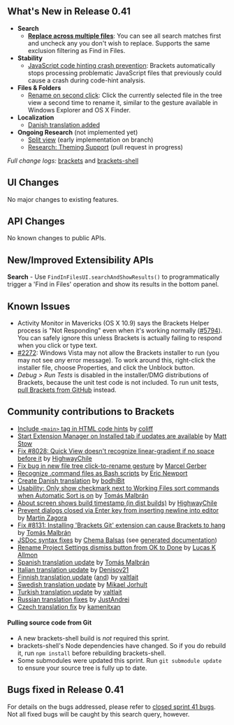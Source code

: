 What's New in Release 0.41
--------------------------
* **Search**
    * **[Replace across multiple files](https://trello.com/c/NbNEOs4S/264-replace-across-multiple-files)**: You can see all search matches first and uncheck any you don't wish to replace. Supports the same exclusion filtering as Find in Files.
* **Stability**
    * [JavaScript code hinting crash prevention](https://github.com/adobe/brackets/pull/8155): Brackets automatically stops processing problematic JavaScript files that previously could cause a crash during code-hint analysis.
* **Files & Folders**
    * [Rename on second click](https://github.com/adobe/brackets/issues/1976): Click the currently selected file in the tree view a second time to rename it, similar to the gesture available in Windows Explorer and OS X Finder.
* **Localization**
    * [Danish translation added](https://github.com/adobe/brackets/pull/8237)
* **Ongoing Research** (not implemented yet)
    * [Split view](https://trello.com/c/2DWV5tEX/1277-splitview-migrate-workingset-management-to-mainviewmanager) (early implementation on branch)
    * [Research: Theming Support](https://trello.com/c/LHhAcbcU/1260-c-editor-themes) (pull request in progress)

_Full change logs:_ [brackets](https://github.com/adobe/brackets/compare/sprint-40...sprint-41#commits_bucket) and [brackets-shell](https://github.com/adobe/brackets-shell/compare/sprint-40...sprint-41#commits_bucket)


UI Changes
----------
No major changes to existing features.

API Changes
-----------
No known changes to public APIs.

New/Improved Extensibility APIs
-------------------------------
**Search** - Use `FindInFilesUI.searchAndShowResults()` to programmatically trigger a 'Find in Files' operation and show its results in the bottom panel.

Known Issues
------------
* Activity Monitor in Mavericks (OS X 10.9) says the Brackets Helper process is "Not Responding" even when it's working normally ([#5794](https://github.com/adobe/brackets/issues/5794)). You can safely ignore this unless Brackets is actually failing to respond when you click or type text.
* [#2272](https://github.com/adobe/brackets/issues/2272): Windows Vista may not allow the Brackets installer to run (you may not see _any_ error message). To work around this, right-click the installer file, choose Properties, and click the Unblock button.
* _Debug > Run Tests_ is disabled in the installer/DMG distributions of Brackets, because the unit test code is not included. To run unit tests, [pull Brackets from GitHub](https://github.com/adobe/brackets/wiki/How-to-Hack-on-Brackets#wiki-getcode) instead.


Community contributions to Brackets
-----------------------------------
* [Include `<main>` tag in HTML code hints](https://github.com/adobe/brackets/pull/8020) by [coliff](https://github.com/coliff)
* [Start Extension Manager on Installed tab if updates are available](https://github.com/adobe/brackets/pull/8058) by [Matt Stow](https://github.com/stowball)
* [Fix #8028: Quick View doesn't recognize linear-gradient if no space before it](https://github.com/adobe/brackets/pull/8057) by [HighwayChile](https://github.com/HighwayChile)
* [Fix bug in new file tree click-to-rename gesture](https://github.com/adobe/brackets/pull/8194) by [Marcel Gerber](https://github.com/SAPlayer)
* [Recognize .command files as Bash scripts](https://github.com/adobe/brackets/pull/8129) by [Eric Newport](https://github.com/kethinov)
* [Create Danish translation](https://github.com/adobe/brackets/pull/8237) by [bodhiBit](https://github.com/bodhiBit)
* [Usability: Only show checkmark next to Working Files sort commands when Automatic Sort is on](https://github.com/adobe/brackets/pull/7845) by [Tomás Malbrán](https://github.com/TomMalbran)
* [About screen shows build timestamp (in dist builds)](https://github.com/adobe/brackets/pull/8033) by [HighwayChile](https://github.com/HighwayChile)
* [Prevent dialogs closed via Enter key from inserting newline into editor](https://github.com/adobe/brackets/pull/7493) by [Martin Zagora](https://github.com/zaggino)
* [Fix #8131: Installing 'Brackets Git' extension can cause Brackets to hang](https://github.com/adobe/brackets/pull/8210) by [Tomás Malbrán](https://github.com/TomMalbran)
* [JSDoc syntax fixes](https://github.com/adobe/brackets/pull/8126) by [Chema Balsas](https://github.com/jbalsas) (see [generated documentation](http://brackets.io/docs/current))
* [Rename Project Settings dismiss button from OK to Done](https://github.com/adobe/brackets/pull/7508) by [Lucas K Allmon](https://github.com/LucasKA)
* [Spanish translation update](https://github.com/adobe/brackets/pull/8245) by [Tomás Malbrán](https://github.com/TomMalbran)
* [Italian translation update](https://github.com/adobe/brackets/pull/8061) by [Denisov21](https://github.com/Denisov21)
* [Finnish translation update](https://github.com/adobe/brackets/pull/6243) ([and](https://github.com/adobe/brackets/pull/8229)) by [valtlait](https://github.com/valtlait)
* [Swedish translation update](https://github.com/adobe/brackets/pull/8239) by [Mikael Jorhult](https://github.com/mikaeljorhult)
* [Turkish translation update](https://github.com/adobe/brackets/pull/8230) by [valtlait](https://github.com/valtlait)
* [Russian translation fixes](https://github.com/adobe/brackets/pull/7998) by [JustAndrei](https://github.com/JustAndrei)
* [Czech translation fix](https://github.com/adobe/brackets/pull/8035) by [kamenitxan](https://github.com/kamenitxan)


#### Pulling source code from Git
* A new brackets-shell build is _not_ required this sprint.
* brackets-shell's Node dependencies have changed. So if you do rebuild it, run `npm install` before rebuilding brackets-shell.
* Some submodules were updated this sprint. Run `git submodule update` to ensure your source tree is fully up to date.


Bugs fixed in Release 0.41
--------------------------
For details on the bugs addressed, please refer to [closed sprint 41 bugs](https://github.com/adobe/brackets/issues?labels=&milestone=29&state=closed). Not all fixed bugs will be caught by this search query, however.